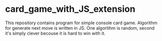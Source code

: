 # card_game_with_JS_extension
This repository contains program for simple console card game. Algorithm for generate next move is written in JS.
One algortihm is random, second it's simply clever becouse it is hard to win with it.
